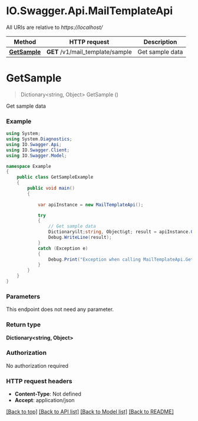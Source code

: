 # IO.Swagger.Api.MailTemplateApi

All URIs are relative to *https://localhost/*

Method | HTTP request | Description
------------- | ------------- | -------------
[**GetSample**](MailTemplateApi.md#getsample) | **GET** /v1/mail_template/sample | Get sample data


<a name="getsample"></a>
# **GetSample**
> Dictionary<string, Object> GetSample ()

Get sample data



### Example
```csharp
using System;
using System.Diagnostics;
using IO.Swagger.Api;
using IO.Swagger.Client;
using IO.Swagger.Model;

namespace Example
{
    public class GetSampleExample
    {
        public void main()
        {
            
            var apiInstance = new MailTemplateApi();

            try
            {
                // Get sample data
                Dictionary&lt;string, Object&gt; result = apiInstance.GetSample();
                Debug.WriteLine(result);
            }
            catch (Exception e)
            {
                Debug.Print("Exception when calling MailTemplateApi.GetSample: " + e.Message );
            }
        }
    }
}
```

### Parameters
This endpoint does not need any parameter.

### Return type

**Dictionary<string, Object>**

### Authorization

No authorization required

### HTTP request headers

 - **Content-Type**: Not defined
 - **Accept**: application/json

[[Back to top]](#) [[Back to API list]](../README.md#documentation-for-api-endpoints) [[Back to Model list]](../README.md#documentation-for-models) [[Back to README]](../README.md)

